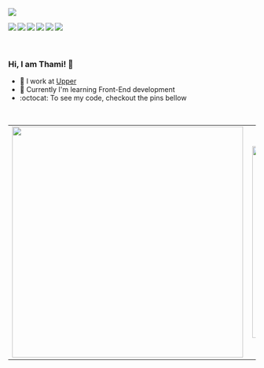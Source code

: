 <img src="https://github.com/thamiavicente/thamiavicente/blob/master/assets/img/git.gif">
 
<a href="https://thamiavicente.github.io/"><img align="left" src="https://github.com/thamiavicente/thamiavicente/blob/master/assets/img/home.png"/></a>
<a href="https://www.linkedin.com/in/thamiavicente/"><img align="left" src="https://github.com/thamiavicente/thamiavicente/blob/master/assets/img/linkedin.png"/></a>
<a href="https://medium.com/@thamiavicente"><img align="left" src="https://github.com/thamiavicente/thamiavicente/blob/master/assets/img/medium.png"/></a>
<a href="https://www.behance.net/thamiavicente"><img align="left" src="https://github.com/thamiavicente/thamiavicente/blob/master/assets/img/behance.png"/></a>
<a href="https://vimeo.com/thamiavicente"><img align="left" src="https://github.com/thamiavicente/thamiavicente/blob/master/assets/img/vimeo.png"/></a>
<a href="https://www.instagram.com/tavcodeart/"><img align="left" src="https://github.com/thamiavicente/thamiavicente/blob/master/assets/img/insta.png"/></a>
<br>
<br>
<br>
### Hi, I am Thami! 👋

- 🔭 I work at [Upper](https://www.upper.rocks/) 
- 🌱 Currently I'm learning Front-End development
- :octocat: To see my code, checkout the pins bellow
<br>
<center>
<table>
  <tr>
    <td><img width="470px" align="left" src="https://github-readme-stats.vercel.app/api?username=thamiavicente&theme=vue&show_icons=true&icon_color=03ADDF&title_color=03ADDF&bg_color=fafafa" /></td>
      <td><img width="390px" align="left" src="https://github-readme-stats.vercel.app/api/top-langs/?username=thamiavicente&layout=compact&title_color=03ADDF&bg_color=fafafa" /></td>
  </tr>   
</table>
</center>

<!--
**thamiavicente/thamiavicente** is a ✨ _special_ ✨ repository because its `README.md` (this file) appears on your GitHub profile.

Here are some ideas to get you started:

- 🔭 I’m currently working on ...
- 🌱 I’m currently learning ...
- 👯 I’m looking to collaborate on ...
- 🤔 I’m looking for help with ...
- 💬 Ask me about ...
- 📫 How to reach me: ...
- 😄 Pronouns: ...
- ⚡ Fun fact: ...
-->
